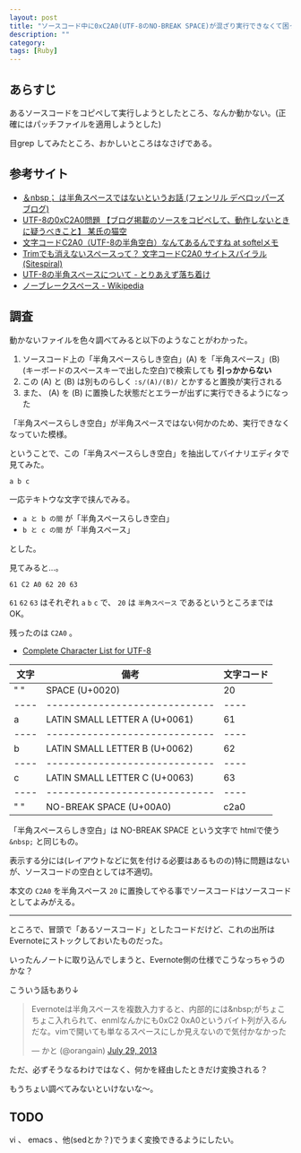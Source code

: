 ```yaml
---
layout: post
title: "ソースコード中に0xC2A0(UTF-8のNO-BREAK SPACE)が混ざり実行できなくて困った話"
description: ""
category: 
tags: [Ruby]
---
```


## あらすじ

あるソースコードをコピペして実行しようとしたところ、なんか動かない。(正確にはパッチファイルを適用しようとした)

目grep してみたところ、おかしいところはなさげである。

## 参考サイト

- [＆nbsp； は半角スペースではないというお話 (フェンリル デベロッパーズブログ)](http://blog.fenrir-inc.com/jp/2011/06/post_51.html)
- [UTF-8の0xC2A0問題 【ブログ掲載のソースをコピペして、動作しないときに疑うべきこと】 某氏の猫空](http://blog2.k05.biz/2013/05/utf-8-0xc2a0.html)
- [文字コードC2A0（UTF-8の半角空白）なんてあるんですね at softelメモ](http://www.softel.co.jp/blogs/tech/archives/769)
- [Trimでも消えないスペースって？ 文字コードC2A0 サイトスパイラル(Sitespiral)](http://www.sitespiral.jp/archives/83.html)
- [UTF-8の半角スペースについて - とりあえず落ち着け](http://frozentuna.hatenablog.jp/entry/2012/08/08/194135)
- [ノーブレークスペース - Wikipedia](http://ja.wikipedia.org/wiki/%E3%83%8E%E3%83%BC%E3%83%96%E3%83%AC%E3%83%BC%E3%82%AF%E3%82%B9%E3%83%9A%E3%83%BC%E3%82%B9)

## 調査

動かないファイルを色々調べてみると以下のようなことがわかった。

1. ソースコード上の「半角スペースらしき空白」(A) を「半角スペース」(B) (キーボードのスペースキーで出した空白)で検索しても **引っかからない**
1. この (A) と (B) は別ものらしく `:s/(A)/(B)/` とかすると置換が実行される
1. また、 (A) を (B) に置換した状態だとエラーが出ずに実行できるようになった

「半角スペースらしき空白」が半角スペースではない何かのため、実行できなくなっていた模様。

ということで、この「半角スペースらしき空白」を抽出してバイナリエディタで見てみた。

```console
a b c
```

一応テキトウな文字で挟んでみる。

- `a と b の間` が「半角スペースらしき空白」
- `b と c の間` が「半角スペース」

とした。

見てみると…。

```console
61 C2 A0 62 20 63
```

`61` `62` `63` はそれぞれ `a` `b` `c` で、 `20` は `半角スペース` であるというところまではOK。

残ったのは `C2A0` 。

- [Complete Character List for UTF-8](http://www.fileformat.info/info/charset/UTF-8/list.htm)

文字|備考                         |文字コード
----|-----------------------------|----
" " |SPACE (U+0020)               |  20
----|-----------------------------|----
a   |LATIN SMALL LETTER A (U+0061)|  61
----|-----------------------------|----
b   |LATIN SMALL LETTER B (U+0062)|  62
----|-----------------------------|----
c   |LATIN SMALL LETTER C (U+0063)|  63
----|-----------------------------|----
" " |NO-BREAK SPACE (U+00A0)      |c2a0

「半角スペースらしき空白」は NO-BREAK SPACE という文字で htmlで使う `&nbsp;` と同じもの。

表示する分には(レイアウトなどに気を付ける必要はあるものの)特に問題はないが、ソースコードの空白としては不適切。

本文の `C2A0` を半角スペース `20` に置換してやる事でソースコードはソースコードとしてよみがえる。

---

ところで、冒頭で「あるソースコード」としたコードだけど、これの出所はEvernoteにストックしておいたものだった。

いったんノートに取り込んでしまうと、Evernote側の仕様でこうなっちゃうのかな？

こういう話もあり↓

<blockquote class="twitter-tweet"><p>Evernoteは半角スペースを複数入力すると、内部的には&amp;nbsp;がちょこちょこ入れられて、enmlなんかにも0xC2 0xA0というバイト列が入るんだな。vimで開いても単なるスペースにしか見えないので気付かなかった</p>&mdash; かと (@orangain) <a href="https://twitter.com/orangain/statuses/361718067010609152">July 29, 2013</a></blockquote>
<script async src="//platform.twitter.com/widgets.js" charset="utf-8"></script>

ただ、必ずそうなるわけではなく、何かを経由したときだけ変換される？

もうちょい調べてみないといけないな〜。

## TODO

vi 、 emacs 、他(sedとか？)でうまく変換できるようにしたい。
